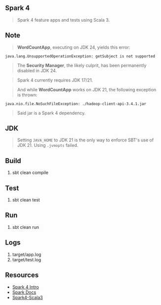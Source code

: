 Spark 4
-------
>Spark 4 feature apps and tests using Scala 3.

Note
----
>**WordCountApp**, executing on JDK 24, yields this error:

```java.lang.UnsupportedOperationException: getSubject is not supported```

>The **Security Manager**, the likely culprit, has been permanently disabled in JDK 24.

>Spark 4 currently requires JDK 17/21.

>And while **WordCountApp** works on JDK 21, the following exception is thrown:

```java.nio.file.NoSuchFileException: ./hadoop-client-api-3.4.1.jar```

>Said jar is a Spark 4 dependency.

JDK
---
>Setting ```JAVA_HOME``` to JDK 21 is the only way to enforce SBT's use of JDK 21. Using ```.jvmopts``` failed.

Build
-----
1. sbt clean compile

Test
----
1. sbt clean test

Run
---
1. sbt clean run

Logs
----
1. target/app.log
2. target/test.log

Resources
---------
* [Spark 4 Intro](https://www.databricks.com/blog/introducing-apache-spark-40)
* [Spark Docs](https://spark.apache.org/docs/latest/)
* [Spark4-Scala3](https://vincenzobaz.github.io/spark-scala3/)
